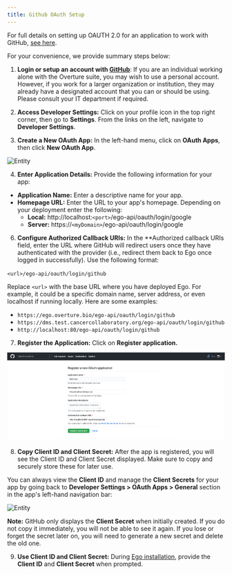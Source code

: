 ```yaml
---
title: Github OAuth Setup
---
```


For full details on setting up OAUTH 2.0 for an application to work with GitHub, <a href="https://docs.github.com/en/developers/apps/building-oauth-apps" target="_blank" rel="noopener noreferrer">see here</a>.

For your convenience, we provide summary steps below:

1. **Login or setup an account with <a href="https://github.com/" target="_blank" rel="noopener noreferrer">GitHub</a>**: If you are an individual working alone with the Overture suite, you may wish to use a personal account. However, if you work for a larger organization or institution, they may already have a designated account that you can or should be using. Please consult your IT department if required.

2. **Access Developer Settings:** Click on your profile icon in the top right corner, then go to **Settings**. From the links on the left, navigate to **Developer Settings**.

3. **Create a New OAuth App:** In the left-hand menu, click on **OAuth Apps**, then click **New OAuth App**.

![Entity](../../assets/github-new-app.png 'GitHub New App')

4. **Enter Application Details:** Provide the following information for your app:

- **Application Name:** Enter a descriptive name for your app.
- **Homepage URL:** Enter the URL to your app's homepage. Depending on your deployment enter the following:
  - **Local:** http://localhost:`<port>`/ego-api/oauth/login/google
  - **Server:** https://`<myDomain>`/ego-api/oauth/login/google

6. **Configure Authorized Callback URIs:** In the **Authorized callback URIs field, enter the URL where GitHub will redirect users once they have authenticated with the provider (i.e., redirect them back to Ego once logged in successfully). Use the following format:

`<url>/ego-api/oauth/login/github`

Replace `<url>` with the base URL where you have deployed Ego. For example, it could be a specific domain name, server address, or even localhost if running locally. Here are some examples:

- `https://ego.overture.bio/ego-api/oauth/login/github`
- `https://dms.test.cancercollaboratory.org/ego-api/oauth/login/github`
- `http://localhost:80/ego-api/oauth/login/github`

7. **Register the Application:** Click on **Register application.**

![Entity](../../assets/github-register-app.png 'GitHub Register App')

8. **Copy Client ID and Client Secret:** After the app is registered, you will see the Client ID and Client Secret displayed. Make sure to copy and securely store these for later use.

You can always view the **Client ID** and manage the **Client Secrets** for your app by going back to **Developer Settings > OAuth Apps > General** section in the app's left-hand navigation bar:

![Entity](../../assets/github-client-details.png 'GitHub Client Details')

<Warning> **Note:** GitHub only displays the **Client Secret** when initially created. If you do not copy it immediately, you will not be able to see it again. If you lose or forget the secret later on, you will need to generate a new secret and delete the old one.</Warning>

9. **Use Client ID and Client Secret:** During <a href="/documentation/ego/installation/installation" target="_blank" rel="noopener noreferrer">Ego installation</a>, provide the **Client ID** and **Client Secret** when prompted.
